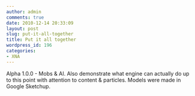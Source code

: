 ```yaml
---
author: admin
comments: true
date: 2010-12-14 20:33:09
layout: post
slug: put-it-all-together
title: Put it all together
wordpress_id: 196
categories:
- XNA
---
```


Alpha 1.0.0 - Mobs & AI. Also demonstrate what engine can actually do up to this point with attention to content & particles. Models were made in Google Sketchup.



